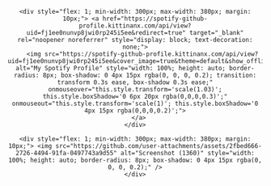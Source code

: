 <div align="center"> <div style="display: flex; justify-content: center; align-items: flex-start; flex-wrap: wrap; gap: 20px; padding-bottom: 20px;">

    <div style="flex: 1; min-width: 300px; max-width: 380px; margin: 10px;"> <a href="https://spotify-github-profile.kittinanx.com/api/view?uid=fj1ee0nunvp8jwi0rp245i5ee&redirect=true" target="_blank" rel="noopener noreferrer" style="display: block; text-decoration: none;">
        <img src="https://spotify-github-profile.kittinanx.com/api/view?uid=fj1ee0nunvp8jwi0rp245i5ee&cover_image=true&theme=default&show_offline=true&background_color=121212&interchange=true&bar_color=53b14f&bar_color_cover=false" alt="My Spotify Profile" style="width: 100%; height: auto; border-radius: 8px; box-shadow: 0 4px 15px rgba(0, 0, 0, 0.2); transition: transform 0.3s ease, box-shadow 0.3s ease;" onmouseover="this.style.transform='scale(1.03)'; this.style.boxShadow='0 6px 20px rgba(0,0,0,0.3)';" onmouseout="this.style.transform='scale(1)'; this.style.boxShadow='0 4px 15px rgba(0,0,0,0.2)';">
      </a>
    </div>

    <div style="flex: 1; min-width: 300px; max-width: 380px; margin: 10px;"> <img src="https://github.com/user-attachments/assets/2fbed666-2726-4494-91fa-0497743a9d55" alt="Screenshot (1360)" style="width: 100%; height: auto; border-radius: 8px; box-shadow: 0 4px 15px rgba(0, 0, 0, 0.2);" />
    </div>

  </div>
</div>
